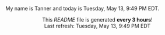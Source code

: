 My name is Tanner and today is Tuesday, May 13, 9:49 PM EDT.

<p align="center">This <i>README</i> file is generated <b>every 3 hours</b>!</br>Last refresh: Tuesday, May 13, 9:49 PM EDT<br /></p>
